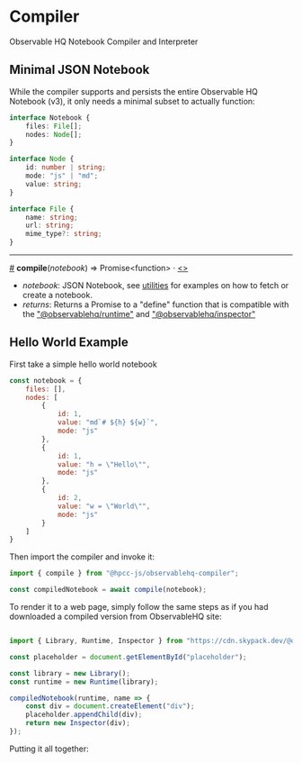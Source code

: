 # Compiler

Observable HQ Notebook Compiler and Interpreter

##  Minimal JSON Notebook

While the compiler supports and persists the entire Observable HQ Notebook (v3), it only needs a minimal subset to actually function:

```ts
interface Notebook {
    files: File[];
    nodes: Node[];
}

interface Node {
    id: number | string;
    mode: "js" | "md";
    value: string;
}

interface File {
    name: string;
    url: string;
    mime_type?: string;
}
```  

---

<a name="compile" href="#compile">#</a> **compile**(_notebook_) => Promise\<function\> · [<>](https://github.com/hpcc-systems/Visualization/blob/trunk/packages/observablehq/compiler/src/compiler.ts "Source")

* _notebook_:  JSON Notebook, see [utilities](./util) for examples on how to fetch or create a notebook.
* _returns_: Returns a Promise to a "define" function that is compatible with the ["@observablehq/runtime"](https://github.com/observablehq/runtime) and ["@observablehq/inspector"](https://github.com/observablehq/inspector)

## Hello World Example

First take a simple hello world notebook 

```js
const notebook = {
    files: [],
    nodes: [
        {
            id: 1,
            value: "md`# ${h} ${w}`",
            mode: "js"
        },
        {
            id: 1,
            value: "h = \"Hello\"",
            mode: "js"
        },
        {
            id: 2,
            value: "w = \"World\"",
            mode: "js"
        }
    ]
}
```

Then import the compiler and invoke it:

```js
import { compile } from "@hpcc-js/observablehq-compiler";

const compiledNotebook = await compile(notebook);
```

To render it to a web page, simply follow the same steps as if you had downloaded a compiled version from ObservableHQ site:

```js

import { Library, Runtime, Inspector } from "https://cdn.skypack.dev/@observablehq/runtime";

const placeholder = document.getElementById("placeholder");

const library = new Library();
const runtime = new Runtime(library);

compiledNotebook(runtime, name => {
    const div = document.createElement("div");
    placeholder.appendChild(div);
    return new Inspector(div);
});

```

Putting it all together:

<ClientOnly>
  <hpcc-vitepress preview_height_ratio=0.4 style="width:100%;height:400px">
    <div id="placeholder" style="height:100%;overflow-y:scroll">
    </div>
    <script type="module">
      import { Library, Runtime, Inspector } from "https://cdn.skypack.dev/@observablehq/runtime";
      import { compile } from "@hpcc-js/observablehq-compiler";

      const placeholder = document.getElementById("placeholder");

      const notebook = {
          files: [],
          nodes: [
              {
                  id: 1,
                  value: "md`# ${h} ${w}`",
                  mode: "js"
              },
              {
                  id: 1,
                  value: "h = \"Hello\"",
                  mode: "js"
              },
              {
                  id: 2,
                  value: "w = \"World\"",
                  mode: "js"
              }
          ]
      }

      const compiledNotebook = await compile(notebook);

      const library = new Library();
      const runtime = new Runtime(library);
      compiledNotebook(runtime, name => {
          const div = document.createElement("div");
          placeholder.appendChild(div);
          return new Inspector(div);
      });
    </script>
  </hpcc-vitepress>
</ClientOnly>

---

To output the generated code simply call `toString` on the compiled function:

<ClientOnly>
  <hpcc-vitepress style="width:100%;height:600px">
    <hpcc-codemirror id="placeholder" mode="javascript" theme="dark" style="width:100%;height:100%">
    </hpcc-codemirror>
    <script type="module">
      import "@hpcc-js/wc-editor";
      import { compile } from "@hpcc-js/observablehq-compiler";

      const notebook = {
          files: [],
          nodes: [
              {
                  id: 1,
                  value: "md`# ${h} ${w}`",
                  mode: "js"
              },
              {
                  id: 1,
                  value: "h = \"Hello\"",
                  mode: "js"
              },
              {
                  id: 2,
                  value: "w = \"World\"",
                  mode: "js"
              }
          ]
      }

      const compiledNotebook = await compile(notebook);
      const placeholder = document.getElementById("placeholder");
      placeholder.text = compiledNotebook.toString();
    </script>
  </hpcc-vitepress>
</ClientOnly>

---

## MoreExamples

* [@observablehq/plot](https://observablehq.com/@observablehq/plot)

<ClientOnly>
  <hpcc-vitepress style="width:100%;height:600px">
    <div id="placeholder" style="height:400px;overflow-y:scroll">
    </div>
    <script type="module">
      import { Library, Runtime, Inspector } from "https://cdn.skypack.dev/@observablehq/runtime";
      import { download, compile } from "@hpcc-js/observablehq-compiler";

      const notebookUrl = "https://observablehq.com/@observablehq/plot";
      const placeholder = document.getElementById("placeholder");

      const notebook = await download(notebookUrl);
      const compiledNB = await compile(notebook);

      const library = new Library();
      const runtime = new Runtime(library);
      compiledNB(runtime, name => {
          const div = document.createElement("div");
          placeholder.appendChild(div);
          return new Inspector(div);
      });
    </script>
  </hpcc-vitepress>
</ClientOnly>

---

* [@mbostock/fullscreen-canvas](https://observablehq.com/@mbostock/fullscreen-canvas)

<ClientOnly>
  <hpcc-vitepress style="width:100%;height:600px">
    <div id="placeholder" style="height:400px;overflow-y:scroll">
    </div>
    <script type="module">
      import { Library, Runtime, Inspector } from "https://cdn.skypack.dev/@observablehq/runtime";
      import { download, compile } from "@hpcc-js/observablehq-compiler";

      const notebookUrl = "https://observablehq.com/@mbostock/fullscreen-canvas";
      const placeholder = document.getElementById("placeholder");

      const notebook = await download(notebookUrl);
      const compiledNB = await compile(notebook);

      const library = new Library();
      const runtime = new Runtime(library);
      compiledNB(runtime, name => {
          const div = document.createElement("div");
          placeholder.appendChild(div);
          return new Inspector(div);
      });
    </script>
  </hpcc-vitepress>
</ClientOnly>


